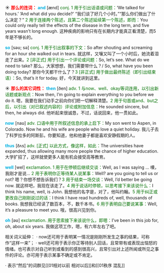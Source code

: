 ☀ <font color="red">**那么的连词：**</font>
<font color="sky blue">**and**</font> [ænd] 
<font color="rgb(227, 108, 9)">conj. 1 用于引出话语或问题：</font>‘We talked for hours.’ ‘And what did you decide?’ “我们谈了好几个小时。”“那么你们做出了什么决定？” <font color="rgb(227, 108, 9)">2 用于连接两个陈述，且第二个陈述延续第一个陈述，即而：</font>You could only really tell the effects of the disease in the long term, and five years wasn’t long enough. 这种疾病的影响只有在长期内才能真正看清楚，而5年是不够长的。

<font color="sky blue">**so**</font> [səʊ; sə] 
<font color="rgb(227, 108, 9)">conj. 1 用于引出叙事的下文：</font>So after shouting and screaming for an hour she walked out in tears. 就这样，又嚷又叫了一个小时后，她流着泪走了出来。<font color="rgb(227, 108, 9)">2 [非正式] 用于引出一个评论或问题：</font>So, let’s see. What do we need to take? 那么，大家想想，我们需要带什么？/ So, what have you been doing today? 那你今天都干什么了？<font color="rgb(227, 108, 9)">3 [非正式] 用于做出最终陈述（即引出结束语）：</font>So, that’s it for today. 好，今天就讲到这里。

☀ <font color="red">**那么的其它词性：**</font>
<font color="sky blue">**then**</font> [ðen] 
<font color="rgb(227, 108, 9)">adv. 1 与now、well、okay等词连用，以引出新话题或新观点：</font>Now then, I’m going to explain everything to you before we do it. 嗯，我要在我们动手之前向你们把一切解释清楚。<font color="rgb(227, 108, 9)">2 用于句首或and、but之后，以引出（对已叙述内容的）评论或附加信息：</font>He sounded sincere, but then, he always did. 他听起来很诚恳，不过，话说回来，他一贯如此。

<font color="sky blue">**now**</font> [naʊ] 
<font color="rgb(227, 108, 9)">adv. 口语中用于所叙述信息的承上启下：</font>My son went to Aspen, in Colorado. Now he and his wife are people who love a quiet holiday. 我儿子去了科罗拉多的阿斯彭。你要知道，他和他妻子都是喜欢安静假期的人。

<font color="sky blue">**thus**</font> [ðʌs] 
<font color="rgb(227, 108, 9)">adv. [正式] 以此方式，像这样，如此：</font>The universities have expanded, thus allowing many more people the chance of higher education. 大学扩招了，这样就使更多人能有机会接受高等教育。

<font color="sky blue">**well**</font> [wel] 
<font color="rgb(227, 108, 9)">exclamation. 1 用于在停顿后继续交谈：</font>Well, as I was saying ... 噢，我刚才是说… <font color="rgb(227, 108, 9)">2 用于表明你正等待某人说某事：</font>Well? are you going to tell us or not? 嗯？你想不想告诉我们？<font color="rgb(227, 108, 9)">3 用于结束一场交谈：</font>Well, I’d better be going now. 就这样吧，我现在该走了。<font color="rgb(227, 108, 9)">4 用于说话时停顿，以思考接下来该说什么：</font>I think his name, well, is John. 我想他的名字是，对了，他叫约翰。<font color="rgb(227, 108, 9)">5 用于纠正或更改自己刚刚说过的话：</font>I think I have read hundreds of, well, thousands of books. 我想我已经读了数百本，不，数千本书。<font color="rgb(227, 108, 9)">6 用于表明自己要说某事：</font>Well, it’s a pleasure to meet you. 哦，很高兴见到你。

<font color="sky blue">**oh**</font> [əʊ] 
<font color="rgb(227, 108, 9)">exclamation. 用于思索接下来该说什么，即嗯：</font>I’ve been in this job for, oh, about six years. 我做这项工作，嗯，有六年左右了吧。

相关词义延伸：
· now还可用于表明某一情况是刚刚所发生之事的结果，可称作“这样一来”；
· well还可用于表示你正等待别人回话，且常带有或表现出恼怒的情绪。也可表示对自己听到或看到的感到很高兴，且常引出对上述所闻或所见之事件的评论。亦可用于表示某事不确定或不肯定。

· 表示“然后”的词群见[[01相对以前 相对以后]]和[[01秩序 混乱]]
